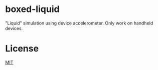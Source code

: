 # boxed-liquid

"Liquid" simulation using device accelerometer.
Only work on handheld devices.


# License

[MIT](license)
